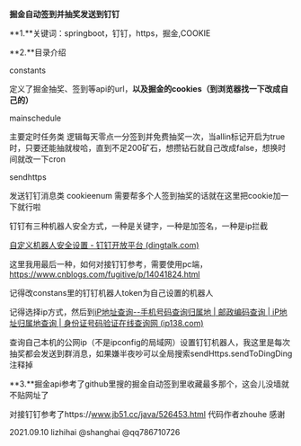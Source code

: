**掘金自动签到并抽奖发送到钉钉**

**1.**关键词：springboot，钉钉，https，掘金,COOKIE

**2.**目录介绍 

constants

定义了掘金抽奖、签到等api的url，**以及掘金的cookies（到浏览器找一下改成自己的）**

mainschedule

主要定时任务类 逻辑每天零点一分签到并免费抽奖一次，当allin标记开启为true时，只要还能抽就梭哈，直到不足200矿石，想攒钻石就自己改成false，想换时间就改一下cron

sendhttps

发送钉钉消息类
cookieenum
需要帮多个人签到抽奖的话就在这里把cookie加一下就行啦

钉钉有三种机器人安全方式，一种是关键字，一种是加签名，一种是ip拦截

[自定义机器人安全设置 - 钉钉开放平台 (dingtalk.com)](https://developers.dingtalk.com/document/robots/customize-robot-security-settings)

这里我用最后一种，如何对接钉钉参考，需要使用pc端，https://www.cnblogs.com/fugitive/p/14041824.html

记得改constans里的钉钉机器人token为自己设置的机器人

记得选择ip方式，然后到[iP地址查询--手机号码查询归属地 | 邮政编码查询 | iP地址归属地查询 | 身份证号码验证在线查询网 (ip138.com)](https://ip138.com/)

查询自己本机的公网ip（不是ipconfig的局域网）设置钉钉机器人，我这里是每次抽奖都会发送到群消息，如果嫌半夜吵可以全局搜索sendHttps.sendToDingDing 注释掉



**3.**掘金api参考了github里搜的掘金自动签到里收藏最多那个，这会儿没墙就不贴网址了

对接钉钉参考了https://www.jb51.cc/java/526453.html  代码作者zhouhe 感谢



2021.09.10 lizhihai @shanghai @qq786710726



